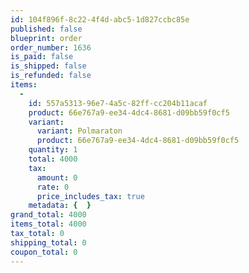 ```yaml
---
id: 104f896f-8c22-4f4d-abc5-1d827ccbc85e
published: false
blueprint: order
order_number: 1636
is_paid: false
is_shipped: false
is_refunded: false
items:
  -
    id: 557a5313-96e7-4a5c-82ff-cc204b11acaf
    product: 66e767a9-ee34-4dc4-8681-d09bb59f0cf5
    variant:
      variant: Polmaraton
      product: 66e767a9-ee34-4dc4-8681-d09bb59f0cf5
    quantity: 1
    total: 4000
    tax:
      amount: 0
      rate: 0
      price_includes_tax: true
    metadata: {  }
grand_total: 4000
items_total: 4000
tax_total: 0
shipping_total: 0
coupon_total: 0
---
```

